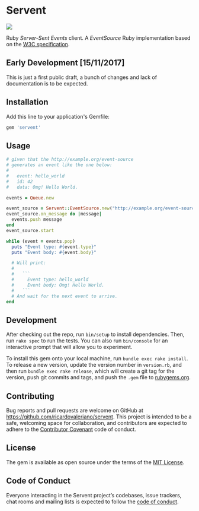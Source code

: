 # Servent

[<img src="https://travis-ci.com/mistersourcerer/servent.svg?token=aMwiRm3UQ11zdWwMxGgZ&branch=master" />](https://travis-ci.com/mistersourcerer/servent)

Ruby _Server-Sent Events_ client.
A _EventSource_ Ruby implementation based on the [W3C specification](https://www.w3.org/TR/eventsource).

## Early Development [15/11/2017]

This is just a first public draft,
a bunch of changes and lack of documentation
is to be expected.

## Installation

Add this line to your application's Gemfile:

```ruby
gem 'servent'
```

## Usage

```ruby
# given that the http://example.org/event-source
# generates an event like the one below:
#
#   event: hello_world
#   id: 42
#   data: Omg! Hello World.

events = Queue.new

event_source = Servent::EventSource.new("http://example.org/event-source")
event_source.on_message do |message|
  events.push message
end
event_source.start

while (event = events.pop)
  puts "Event type: #{event.type}"
  puts "Event body: #{event.body}"

  # Will print:
  #
  #   ```
  #     Event type: hello_world
  #     Event body: Omg! Hello World.
  #   ```
  # And wait for the next event to arrive.
end
```

## Development

After checking out the repo, run `bin/setup` to install dependencies. Then, run `rake spec` to run the tests. You can also run `bin/console` for an interactive prompt that will allow you to experiment.

To install this gem onto your local machine, run `bundle exec rake install`. To release a new version, update the version number in `version.rb`, and then run `bundle exec rake release`, which will create a git tag for the version, push git commits and tags, and push the `.gem` file to [rubygems.org](https://rubygems.org).

## Contributing

Bug reports and pull requests are welcome on GitHub at https://github.com/ricardovaleriano/servent. This project is intended to be a safe, welcoming space for collaboration, and contributors are expected to adhere to the [Contributor Covenant](http://contributor-covenant.org) code of conduct.

## License

The gem is available as open source under the terms of the [MIT License](https://opensource.org/licenses/MIT).

## Code of Conduct

Everyone interacting in the Servent project’s codebases, issue trackers, chat rooms and mailing lists is expected to follow the [code of conduct](https://github.com/ricardovaleriano/servent/blob/master/CODE_OF_CONDUCT.md).
